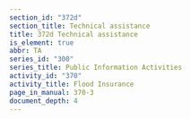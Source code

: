 ```yaml
---
section_id: "372d"
section_title: Technical assistance
title: 372d Technical assistance
is_element: true
abbr: TA
series_id: "300"
series_title: Public Information Activities
activity_id: "370"
activity_title: Flood Insurance
page_in_manual: 370-3
document_depth: 4
---
```

